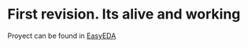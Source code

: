 <h1>First revision. Its alive and working</h1>
<p> Proyect can be found in <a href='https://easyeda.com/diegozalez/3a-led'> EasyEDA </a>
<embed src="" width="800px" height="2100px" />
